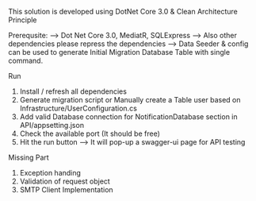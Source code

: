 

This solution is developed using DotNet Core 3.0 & Clean Architecture Principle

Prerequsite:
--> Dot Net Core 3.0, MediatR, SQLExpress
--> Also other dependencies please repress the dependencies
--> Data Seeder & config can be used to generate Initial Migration Database Table with single command.

Run
1. Install / refresh all dependencies
2. Generate migration script or Manually create a Table user based on Infrastructure/UserConfiguration.cs 
3. Add valid Database connection for NotificationDatabase section in API/appsetting.json
4. Check the available port (It should be free)
5. Hit the run button --> It will pop-up a swagger-ui page for API testing

Missing Part
1. Exception handing
2. Validation of request object
3. SMTP Client Implementation